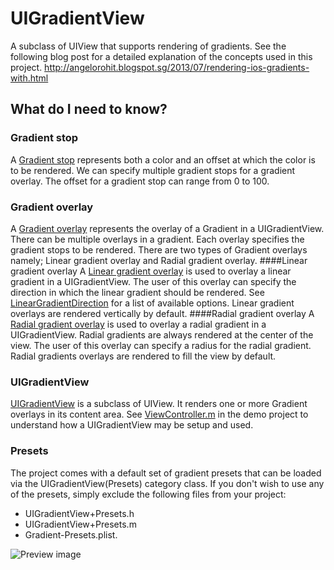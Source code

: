 # UIGradientView
A subclass of UIView that supports rendering of gradients. See the following blog post for a detailed explanation of the concepts used in this project.
http://angelorohit.blogspot.sg/2013/07/rendering-ios-gradients-with.html

## What do I need to know?
### Gradient stop
A [Gradient stop](UIGradientView/GradientStop.h) represents both a color and an offset at which the color is to be rendered. We can specify multiple gradient stops for a gradient overlay.
The offset for a gradient stop can range from 0 to 100.

### Gradient overlay
A [Gradient overlay](UIGradientView/GradientOverlay.h) represents the overlay of a Gradient in a UIGradientView. There can be multiple overlays in a gradient.
Each overlay specifies the gradient stops to be rendered. There are two types of Gradient overlays namely; Linear gradient overlay and Radial gradient overlay.
####Linear gradient overlay
A [Linear gradient overlay](UIGradientView/LinearGradientOverlay.h) is used to overlay a linear gradient in a UIGradientView. The user of this overlay can specify the 
direction in which the linear gradient should be rendered. See [LinearGradientDirection](UIGradientView/LinearGradientOverlay.h) for a list of available options. 
Linear gradient overlays are rendered vertically by default.
####Radial gradient overlay
A [Radial gradient overlay](UIGradientView/RadialGradientOverlay.h) is used to overlay a radial gradient in a UIGradientView. Radial gradients are always rendered 
at the center of the view. The user of this overlay can specify a radius for the radial gradient. Radial gradients overlays are
rendered to fill the view by default.

### UIGradientView
[UIGradientView](UIGradientView/UIGradientView.h) is a subclass of UIView. It renders one or more Gradient overlays in its content area.
See [ViewController.m](GradientViewDemo/ViewController.m) in the demo project to understand how a UIGradientView may be setup and used.

### Presets
The project comes with a default set of gradient presets that can be loaded via the UIGradientView(Presets) category class. If you don't wish to use any of the presets, simply exclude the following files from your project:

- UIGradientView+Presets.h
- UIGradientView+Presets.m
- Gradient-Presets.plist.

![Preview image](http://2.bp.blogspot.com/-uW3eHSh6DZ0/UfZ4mDGoa4I/AAAAAAAAAmc/nC9QT6-vOjw/s1600/Screen+Shot+2013-07-29+at+10.07.59+PM.png)
